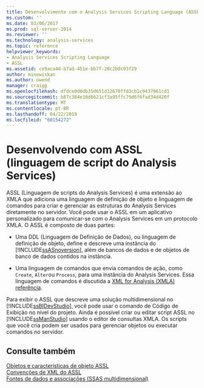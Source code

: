 ```yaml
---
title: Desenvolvimento com o Analysis Services Scripting Language (ASSL) | Microsoft Docs
ms.custom: ''
ms.date: 03/06/2017
ms.prod: sql-server-2014
ms.reviewer: ''
ms.technology: analysis-services
ms.topic: reference
helpviewer_keywords:
- Analysis Services Scripting Language
- ASSL
ms.assetid: ce9aca4d-b7ad-451e-bb7f-20c2b0c03f29
author: minewiskan
ms.author: owend
manager: craigg
ms.openlocfilehash: dfdce0d0db35d651d12670ffd3cb1c9437961cd1
ms.sourcegitcommit: b87c384e10d6621cf3a95ffc79d6f6fad34d420f
ms.translationtype: MT
ms.contentlocale: pt-BR
ms.lasthandoff: 04/22/2019
ms.locfileid: "60154272"
---
```

# <a name="developing-with-analysis-services-scripting-language-assl"></a>Desenvolvendo com ASSL (linguagem de script do Analysis Services)
  ASSL (Linguagem de scripts do Analysis Services) é uma extensão ao XMLA que adiciona uma linguagem de definição de objeto e linguagem de comandos para criar e gerenciar as estruturas do Analysis Services diretamente no servidor. Você pode usar o ASSL em um aplicativo personalizado para comunicar-se com o Analysis Services em um protocolo XMLA. O ASSL é composto de duas partes:  
  
-   Uma DDL (Linguagem de Definição de Dados), ou linguagem de definição de objeto, define e descreve uma instância do [!INCLUDE[ssASnoversion](../../../includes/ssasnoversion-md.md)], além de bancos de dados e de objetos de banco de dados contidos na instância.  
  
-   Uma linguagem de comandos que envia comandos de ação, como `Create`, `Alter`ou `Process`, para uma instância do Analysis Services. Essa linguagem de comandos é discutida a [XML for Analysis &#40;XMLA&#41; referência](https://docs.microsoft.com/bi-reference/xmla/xml-for-analysis-xmla-reference).  
  
 Para exibir o ASSL que descreve uma solução multidimensional no [!INCLUDE[ssBIDevStudio](../../../includes/ssbidevstudio-md.md)], você pode usar o comando de Código de Exibição no nível do projeto. Ainda é possível criar ou editar script ASSL no [!INCLUDE[ssManStudio](../../../includes/ssmanstudio-md.md)] usando o editor de consultas XMLA. Os scripts que você cria podem ser usados para gerenciar objetos ou executar comandos no servidor.  
  
## <a name="see-also"></a>Consulte também  
 [Objetos e características de objeto ASSL](assl-objects-and-object-characteristics.md)   
 [Convenções de XML do ASSL](assl-xml-conventions.md)   
 [Fontes de dados e associações &#40;SSAS multidimensional&#41;](../data-sources-and-bindings-ssas-multidimensional.md)  
  
  
